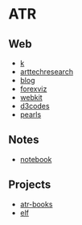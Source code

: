 ATR
======================

Web
-------------------

- [k](./k)
- [arttechresearch](./arttechresearch)
- [blog](./blog)
- [forexviz](./forexviz)
- [webkit](./webkit)
- [d3codes](./d3codes)
- [pearls](./pearls)

Notes
-------------------

- [notebook](./notebook)

Projects
-------------------

- [atr-books](./atr-books)
- [elf](./elf)
